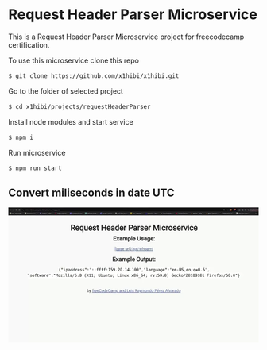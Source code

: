 # Request Header Parser Microservice

This is a Request Header Parser Microservice project for freecodecamp certification.

To use this microservice clone this repo

```bash
$ git clone https://github.com/x1hibi/x1hibi.git
```
Go to the folder of selected project 

```bash
$ cd x1hibi/projects/requestHeaderParser
```
Install node modules and start service

```bash
$ npm i
```
Run microservice
```bash
$ npm run start
```

## Convert miliseconds in date UTC
![Timestamp Microservice Get Date from miliseconds](images/requestHeader.webp)